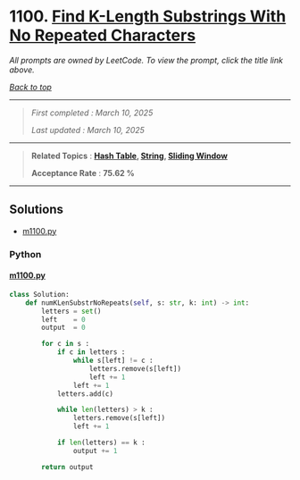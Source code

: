 # 1100. [Find K-Length Substrings With No Repeated Characters](<https://leetcode.com/problems/find-k-length-substrings-with-no-repeated-characters>)

*All prompts are owned by LeetCode. To view the prompt, click the title link above.*

*[Back to top](<../README.md>)*

------

> *First completed : March 10, 2025*
>
> *Last updated : March 10, 2025*

------

> **Related Topics** : **[Hash Table](<by_topic/Hash Table.md>), [String](<by_topic/String.md>), [Sliding Window](<by_topic/Sliding Window.md>)**
>
> **Acceptance Rate** : **75.62 %**

------

## Solutions

- [m1100.py](<../my-submissions/m1100.py>)
### Python
#### [m1100.py](<../my-submissions/m1100.py>)
```Python
class Solution:
    def numKLenSubstrNoRepeats(self, s: str, k: int) -> int:
        letters = set()
        left    = 0
        output  = 0

        for c in s :
            if c in letters :
                while s[left] != c :
                    letters.remove(s[left])
                    left += 1
                left += 1
            letters.add(c)

            while len(letters) > k :
                letters.remove(s[left])
                left += 1

            if len(letters) == k :
                output += 1

        return output
```

